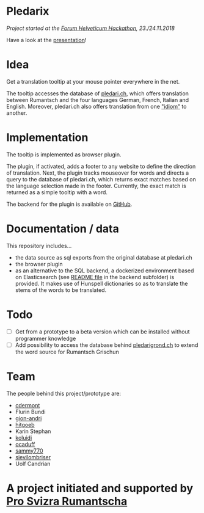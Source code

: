# Pledarix

*Project started at the [Forum Helveticum Hackathon](https://hack.opendata.ch/event/22), 23./24.11.2018*

Have a look at the [presentation](https://hack.opendata.ch/project/274/star)!

# Idea

Get a translation tooltip at your mouse pointer everywhere in the net.

The tooltip accesses the database of [pledari.ch](http://pledari.ch), which offers translation between Rumantsch and the four languages German, French, Italian and English. Moreover, pledari.ch also offers translation from one ["idiom"](https://de.wikipedia.org/wiki/Idiom_(B%C3%BCndnerromanisch)) to another.

# Implementation

The tooltip is implemented as browser plugin. 

The plugin, if activated, adds a footer to any website to define the direction of translation. Next, the plugin tracks mouseover for words and directs a query to the database of pledari.ch, which returns exact matches based on the language selection made in the footer. Currently, the exact match is returned as a simple tooltip with a word. 

The backend for the plugin is available on [GitHub](https://github.com/ProSvizraRumantscha/pledari.ch).

# Documentation / data

This repository includes...
* the data source as sql exports from the original database at pledari.ch
* the browser plugin
* as an alternative to the SQL backend, a dockerized environment based on Elasticsearch (see [README file](backend/README.md) in the backend subfolder) is provided. It makes use of Hunspell dictionaries so as to translate the stems of the words to be translated.

# Todo

- [ ] Get from a prototype to a beta version which can be installed without programmer knowledge
- [ ] Add possibility to access the database behind [pledarigrond.ch](http://pledarigrond.ch) to extend the word source for Rumantsch Grischun

# Team

The people behind this project/prototype are:

* [cdermont](https://github.com/cdermont)
* Flurin Bundi
* [gion-andri](https://github.com/gion-andri)
* [hitgoeb](https://github.com/hitgoeb)
* Karin Stephan
* [koluidi](https://github.com/koluidi)
* [ocaduff](https://github.com/ocaduff)
* [sammy770](https://github.com/sammy770)
* [sievilombriser](https://github.com/sievilombriser)
* Uolf Candrian

# A project initiated and supported by [Pro Svizra Rumantscha](http://rumantsch.ch)
